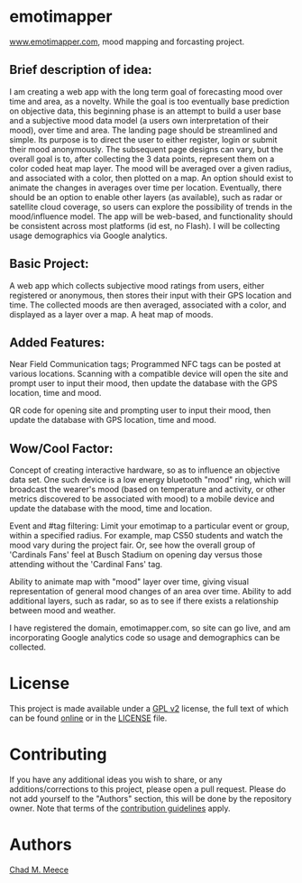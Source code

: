 emotimapper
===========
www.emotimapper.com, mood mapping and forcasting project.

Brief description of idea:
--------------------------
I am creating a web app with the long term goal of forecasting mood over time and area, as a novelty. While the goal is too eventually base prediction on objective data, this beginning phase is an attempt to build a user base and a subjective mood data model (a users own interpretation of their mood), over time and area. The landing page should be streamlined and simple. Its purpose is to direct the user to either register, login or submit their mood anonymously. The subsequent page designs can vary, but the overall goal is to, after collecting the 3 data points, represent them on a color coded heat map layer. The mood will be averaged over a given radius, and associated with a color, then plotted on a map. An option should exist to animate the changes in averages over time per location. Eventually, there should be an option to enable other layers (as available), such as radar or satellite cloud coverage, so users can explore the possibility of trends in the mood/influence model. The app will be web-based, and functionality should be consistent across most platforms (id est, no Flash). I will be collecting usage demographics via Google analytics.

Basic Project:
--------------
A web app which collects subjective mood ratings from users, either registered or anonymous, then stores their input with their GPS location and time. The collected moods are then averaged, associated with a color, and displayed as a layer over a map. A heat map of moods.

Added Features:
---------------
Near Field Communication tags; Programmed NFC tags can be posted at various locations. Scanning with a compatible device will open the site and prompt user to input their mood, then update the database with the GPS location, time and mood.

QR code for opening site and prompting user to input their mood, then update the database with GPS location, time and mood.


Wow/Cool Factor:
----------------
Concept of creating interactive hardware, so as to influence an objective data set. One such device is a low energy bluetooth "mood" ring, which will broadcast the wearer's mood (based on temperature and activity, or other metrics discovered to be associated with mood) to a mobile device and update the database with the mood, time and location.

Event and #tag filtering: Limit your emotimap to a particular event or group, within a specified radius. For example, map CS50 students and watch the mood vary during the project fair. Or, see how the overall group of 'Cardinals Fans' feel at Busch Stadium on opening day versus those attending without the 'Cardinal Fans' tag.

Ability to animate map with "mood" layer over time, giving visual representation of general mood changes of an area over time. Ability to add additional layers, such as radar, so as to see if there exists a relationship between mood and weather.

I have registered the domain, emotimapper.com, so site can go live, and am incorporating Google analytics code so usage and demographics can be collected.


License
=======
This project is made available under a [GPL v2](http://creativecommons.org/licenses/by-sa/4.0/) license, the  full text of which can be found [online](http://choosealicense.com/licenses/gpl-v2/) or in the [LICENSE](LICENSE) file.

Contributing
============
If you have any additional ideas you wish to share, or any additions/corrections to this project, please open a pull request. Please do not add yourself to the "Authors" section, this will be done by the repository owner. Note that terms of the [contribution guidelines](CONTRIBUTING.md) apply.

Authors
=======
[Chad M. Meece](https://github.com/meeceplex)
